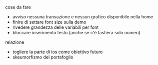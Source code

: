 cose da fare 
- avviso nessuna transazione e nessun grafico disponibile nella home 
- finire di settare font size sulla demo 
- rivedere grandezza delle variabili per font 
- bloccare inserimento testo (anche se c'è tastiera solo numeri)


relazione 
- togliere la parte di ios come obiettivo futuro
- skeumorfismo del portafoglio 


